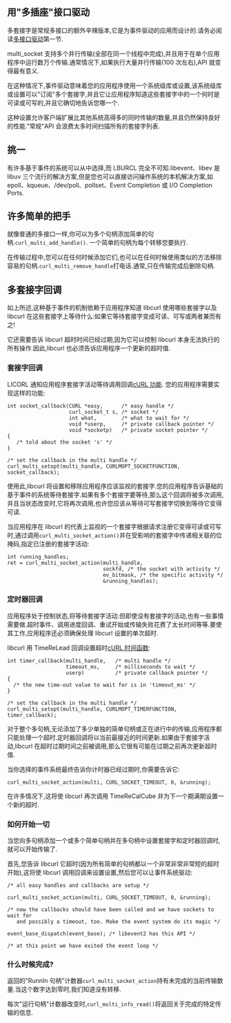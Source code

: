 ## 用"多插座"接口驱动

多套接字是常规多接口的额外辛辣版本,它是为事件驱动的应用而设计的.请务必阅读[多接口驱动](libcurl-drive-multi.md)第一节.

multi_socket 支持多个并行传输(全部在同一个线程中完成),并且用于在单个应用程序中运行数万个传输.通常情况下,如果执行大量并行传输(100 次左右),API 就变得最有意义.

在这种情况下,事件驱动意味着您的应用程序使用一个系统级库或设置,该系统级库或设置可以"订阅"多个套接字,并且它让应用程序知道这些套接字中的一个何时是可读或可写的,并且它确切地告诉您哪一个.

这种设置允许客户端扩展比其他系统高得多的同时传输的数量,并且仍然保持良好的性能."常规"API 会浪费太多时间扫描所有的套接字列表.

## 挑一

有许多基于事件的系统可以从中选择,而 LBURCL 完全不可知.libevent、libev 是 libuv 三个流行的解决方案,但是您也可以直接访问操作系统的本机解决方案,如 epoll、kqueue、/dev/poll、pollset、Event Completion 或 I/O Completion Ports.

## 许多简单的把手

就像普通的多接口一样,你可以为多个句柄添加简单的句柄.`curl_multi_add_handle()`. 一个简单的句柄为每个转移您要执行.

在传输过程中,您可以在任何时候添加它们,也可以在任何时候使用类似的方法移除容易的句柄.`curl_multi_remove_handle`打电话.通常,只在传输完成后删除句柄.

## 多套接字回调

如上所述,这种基于事件的机制依赖于应用程序知道 libcurl 使用哪些套接字以及 libcurl 在这些套接字上等待什么:如果它等待套接字变成可读、可写或两者兼而有之!

它还需要告诉 libcurl 超时时间已经过期,因为它可以控制 libcurl 本身无法执行的所有操作.因此,libcurl 也必须告诉应用程序一个更新的超时值.

### 套接字回调

LICORL 通知应用程序套接字活动等待调用回调[cURL 功能](https://curl.haxx.se/libcurl/c/CURLMOPT_SOCKETFUNCTION.html). 您的应用程序需要实现这样的功能:

```
int socket_callback(CURL *easy,      /* easy handle */
                    curl_socket_t s, /* socket */
                    int what,        /* what to wait for */
                    void *userp,     /* private callback pointer */
                    void *socketp)   /* private socket pointer */
{
   /* told about the socket 's' */
}

/* set the callback in the multi handle */
curl_multi_setopt(multi_handle, CURLMOPT_SOCKETFUNCTION, socket_callback);
```

使用此,libcurl 将设置和移除应用程序应该监视的套接字.您的应用程序告诉基础的基于事件的系统等待套接字.如果有多个套接字要等待,那么这个回调将被多次调用,并且当状态改变时,它将再次调用,也许您应该从等待可写套接字切换到等待它变得可读.

当应用程序在 libcurl 的代表上监视的一个套接字根据请求注册它变得可读或可写时,通过调用`curl_multi_socket_action()`并在受影响的套接字中传递相关联的位掩码,指定已注册的套接字活动:

```
int running_handles;
ret = curl_multi_socket_action(multi_handle,
                               sockfd, /* the socket with activity */
                               ev_bitmask, /* the specific activity */
                               &running_handles);
```

### 定时器回调

应用程序处于控制状态,将等待套接字活动.但即使没有套接字的活动,也有一些事情需要做.超时事件、调用进度回调、重试开始或传输失败花费了太长时间等等.要使其工作,应用程序还必须确保处理 libcurl 设置的单次超时.

libcurl 用 TimeReLead 回调设置超时[cURL 时间函数](https://curl.haxx.se/libcurl/c/CURLMOPT_TIMERFUNCTION.html):

```
int timer_callback(multi_handle,   /* multi handle */
                   timeout_ms,     /* milliseconds to wait */
                   userp)          /* private callback pointer */
{
  /* the new time-out value to wait for is in 'timeout_ms' */
}

/* set the callback in the multi handle */
curl_multi_setopt(multi_handle, CURLMOPT_TIMERFUNCTION, timer_callback);
```

对于整个多句柄,无论添加了多少单独的简单句柄或正在进行中的传输,应用程序都只能处理一个超时.定时器回调将以当前最接近的时间更新.如果由于套接字活动,libcurl 在超时过期时间之前被调用,那么它很有可能在过期之前再次更新超时值.

当你选择的事件系统最终告诉你计时器已经过期时,你需要告诉它:

```
curl_multi_socket_action(multi, CURL_SOCKET_TIMEOUT, 0, &running);
```

在许多情况下,这将使 libcurl 再次调用 TimeReCalCube 并为下一个期满期设置一个新的超时.

### 如何开始一切

当您向多句柄添加一个或多个简单句柄并在多句柄中设置套接字和定时器回调时,就可以开始传输了.

首先,您告诉 libcurl 它超时(因为所有简单的句柄都以一个非常非常非常短的超时开始),这将使 libcurl 调用回调来设置设置,然后您可以让事件系统驱动:

```
/* all easy handles and callbacks are setup */

curl_multi_socket_action(multi, CURL_SOCKET_TIMEOUT, 0, &running);

/* now the callbacks should have been called and we have sockets to wait for
   and possibly a timeout, too. Make the event system do its magic */

event_base_dispatch(event_base); /* libevent2 has this API */

/* at this point we have exited the event loop */
```

### 什么时候完成?

返回的"RunnIn 句柄"计数器`curl_multi_socket_action`持有未完成的当前传输数量.当这个数字达到零时,我们知道没有转移.

每次"运行句柄"计数器改变时,`curl_multi_info_read()`将返回关于完成的特定传输的信息.
